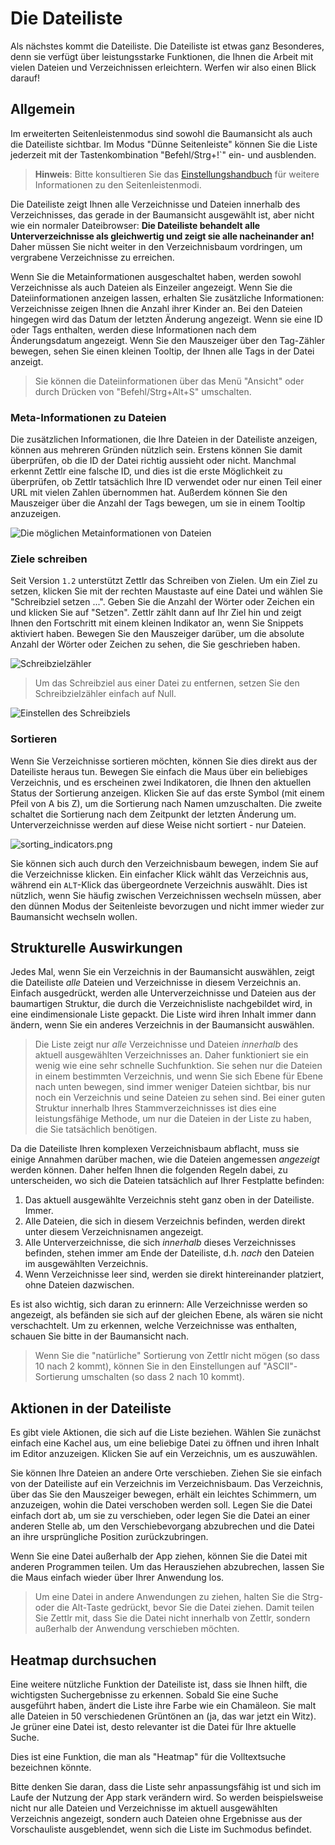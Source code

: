 # Die Dateiliste

Als nächstes kommt die Dateiliste. Die Dateiliste ist etwas ganz Besonderes, denn sie verfügt über leistungsstarke Funktionen, die Ihnen die Arbeit mit vielen Dateien und Verzeichnissen erleichtern. Werfen wir also einen Blick darauf!

## Allgemein

Im erweiterten Seitenleistenmodus sind sowohl die Baumansicht als auch die Dateiliste sichtbar. Im Modus "Dünne Seitenleiste" können Sie die Liste jederzeit mit der Tastenkombination "Befehl/Strg+!`" ein- und ausblenden.

> **Hinweis**: Bitte konsultieren Sie das [Einstellungshandbuch](../reference/settings.md) für weitere Informationen zu den Seitenleistenmodi.

Die Dateiliste zeigt Ihnen alle Verzeichnisse und Dateien innerhalb des Verzeichnisses, das gerade in der Baumansicht ausgewählt ist, aber nicht wie ein normaler Dateibrowser: **Die Dateiliste behandelt alle Unterverzeichnisse als gleichwertig und zeigt sie alle nacheinander an!** Daher müssen Sie nicht weiter in den Verzeichnisbaum vordringen, um vergrabene Verzeichnisse zu erreichen.

Wenn Sie die Metainformationen ausgeschaltet haben, werden sowohl Verzeichnisse als auch Dateien als Einzeiler angezeigt. Wenn Sie die Dateiinformationen anzeigen lassen, erhalten Sie zusätzliche Informationen: Verzeichnisse zeigen Ihnen die Anzahl ihrer Kinder an. Bei den Dateien hingegen wird das Datum der letzten Änderung angezeigt. Wenn sie eine ID oder Tags enthalten, werden diese Informationen nach dem Änderungsdatum angezeigt. Wenn Sie den Mauszeiger über den Tag-Zähler bewegen, sehen Sie einen kleinen Tooltip, der Ihnen alle Tags in der Datei anzeigt.

> Sie können die Dateiinformationen über das Menü "Ansicht" oder durch Drücken von "Befehl/Strg+Alt+S" umschalten.

### Meta-Informationen zu Dateien

Die zusätzlichen Informationen, die Ihre Dateien in der Dateiliste anzeigen, können aus mehreren Gründen nützlich sein. Erstens können Sie damit überprüfen, ob die ID der Datei richtig aussieht oder nicht. Manchmal erkennt Zettlr eine falsche ID, und dies ist die erste Möglichkeit zu überprüfen, ob Zettlr tatsächlich Ihre ID verwendet oder nur einen Teil einer URL mit vielen Zahlen übernommen hat. Außerdem können Sie den Mauszeiger über die Anzahl der Tags bewegen, um sie in einem Tooltip anzuzeigen.

![Die möglichen Metainformationen von Dateien](../img/file_meta.png)

### Ziele schreiben

Seit Version `1.2` unterstützt Zettlr das Schreiben von Zielen. Um ein Ziel zu setzen, klicken Sie mit der rechten Maustaste auf eine Datei und wählen Sie "Schreibziel setzen ...". Geben Sie die Anzahl der Wörter oder Zeichen ein und klicken Sie auf "Setzen". Zettlr zählt dann auf Ihr Ziel hin und zeigt Ihnen den Fortschritt mit einem kleinen Indikator an, wenn Sie Snippets aktiviert haben. Bewegen Sie den Mauszeiger darüber, um die absolute Anzahl der Wörter oder Zeichen zu sehen, die Sie geschrieben haben.

![Schreibzielzähler](../img/writing_targets.png)

> Um das Schreibziel aus einer Datei zu entfernen, setzen Sie den Schreibzielzähler einfach auf Null.

![Einstellen des Schreibziels](../img/writing_targets_settings.png)

### Sortieren

Wenn Sie Verzeichnisse sortieren möchten, können Sie dies direkt aus der Dateiliste heraus tun. Bewegen Sie einfach die Maus über ein beliebiges Verzeichnis, und es erscheinen zwei Indikatoren, die Ihnen den aktuellen Status der Sortierung anzeigen. Klicken Sie auf das erste Symbol (mit einem Pfeil von A bis Z), um die Sortierung nach Namen umzuschalten. Die zweite schaltet die Sortierung nach dem Zeitpunkt der letzten Änderung um. Unterverzeichnisse werden auf diese Weise nicht sortiert - nur Dateien.

![sorting_indicators.png](../img/sorting_indicators.png)


Sie können sich auch durch den Verzeichnisbaum bewegen, indem Sie auf die Verzeichnisse klicken. Ein einfacher Klick wählt das Verzeichnis aus, während ein `ALT`-Klick das übergeordnete Verzeichnis auswählt. Dies ist nützlich, wenn Sie häufig zwischen Verzeichnissen wechseln müssen, aber den dünnen Modus der Seitenleiste bevorzugen und nicht immer wieder zur Baumansicht wechseln wollen.

## Strukturelle Auswirkungen

Jedes Mal, wenn Sie ein Verzeichnis in der Baumansicht auswählen, zeigt die Dateiliste _alle_ Dateien und Verzeichnisse in diesem Verzeichnis an. Einfach ausgedrückt, werden alle Unterverzeichnisse und Dateien aus der baumartigen Struktur, die durch die Verzeichnisliste nachgebildet wird, in eine eindimensionale Liste gepackt. Die Liste wird ihren Inhalt immer dann ändern, wenn Sie ein anderes Verzeichnis in der Baumansicht auswählen.

> Die Liste zeigt nur _alle_ Verzeichnisse und Dateien _innerhalb_ des aktuell ausgewählten Verzeichnisses an. Daher funktioniert sie ein wenig wie eine sehr schnelle Suchfunktion. Sie sehen nur die Dateien in einem bestimmten Verzeichnis, und wenn Sie sich Ebene für Ebene nach unten bewegen, sind immer weniger Dateien sichtbar, bis nur noch ein Verzeichnis und seine Dateien zu sehen sind. Bei einer guten Struktur innerhalb Ihres Stammverzeichnisses ist dies eine leistungsfähige Methode, um nur die Dateien in der Liste zu haben, die Sie tatsächlich benötigen.

Da die Dateiliste Ihren komplexen Verzeichnisbaum abflacht, muss sie einige Annahmen darüber machen, wie die Dateien angemessen _angezeigt_ werden können. Daher helfen Ihnen die folgenden Regeln dabei, zu unterscheiden, wo sich die Dateien tatsächlich auf Ihrer Festplatte befinden:

1. Das aktuell ausgewählte Verzeichnis steht ganz oben in der Dateiliste. Immer.
2. Alle Dateien, die sich in diesem Verzeichnis befinden, werden direkt unter diesem Verzeichnisnamen angezeigt.
3. Alle Unterverzeichnisse, die sich _innerhalb_ dieses Verzeichnisses befinden, stehen immer am Ende der Dateiliste, d.h. _nach_ den Dateien im ausgewählten Verzeichnis.
4. Wenn Verzeichnisse leer sind, werden sie direkt hintereinander platziert, ohne Dateien dazwischen.

Es ist also wichtig, sich daran zu erinnern: Alle Verzeichnisse werden so angezeigt, als befänden sie sich auf der gleichen Ebene, als wären sie nicht verschachtelt. Um zu erkennen, welche Verzeichnisse was enthalten, schauen Sie bitte in der Baumansicht nach.

> Wenn Sie die "natürliche" Sortierung von Zettlr nicht mögen (so dass 10 nach 2 kommt), können Sie in den Einstellungen auf "ASCII"-Sortierung umschalten (so dass 2 nach 10 kommt).

## Aktionen in der Dateiliste

Es gibt viele Aktionen, die sich auf die Liste beziehen. Wählen Sie zunächst einfach eine Kachel aus, um eine beliebige Datei zu öffnen und ihren Inhalt im Editor anzuzeigen. Klicken Sie auf ein Verzeichnis, um es auszuwählen.

Sie können Ihre Dateien an andere Orte verschieben. Ziehen Sie sie einfach von der Dateiliste auf ein Verzeichnis im Verzeichnisbaum. Das Verzeichnis, über das Sie den Mauszeiger bewegen, erhält ein leichtes Schimmern, um anzuzeigen, wohin die Datei verschoben werden soll. Legen Sie die Datei einfach dort ab, um sie zu verschieben, oder legen Sie die Datei an einer anderen Stelle ab, um den Verschiebevorgang abzubrechen und die Datei an ihre ursprüngliche Position zurückzubringen.

Wenn Sie eine Datei außerhalb der App ziehen, können Sie die Datei mit anderen Programmen teilen. Um das Herausziehen abzubrechen, lassen Sie die Maus einfach wieder über Ihrer Anwendung los.

> Um eine Datei in andere Anwendungen zu ziehen, halten Sie die Strg- oder die Alt-Taste gedrückt, bevor Sie die Datei ziehen. Damit teilen Sie Zettlr mit, dass Sie die Datei nicht innerhalb von Zettlr, sondern außerhalb der Anwendung verschieben möchten.

## Heatmap durchsuchen

Eine weitere nützliche Funktion der Dateiliste ist, dass sie Ihnen hilft, die wichtigsten Suchergebnisse zu erkennen. Sobald Sie eine Suche ausgeführt haben, ändert die Liste ihre Farbe wie ein Chamäleon. Sie malt alle Dateien in 50 verschiedenen Grüntönen an (ja, das war jetzt ein Witz). Je grüner eine Datei ist, desto relevanter ist die Datei für Ihre aktuelle Suche.

Dies ist eine Funktion, die man als "Heatmap" für die Volltextsuche bezeichnen könnte.

Bitte denken Sie daran, dass die Liste sehr anpassungsfähig ist und sich im Laufe der Nutzung der App stark verändern wird. So werden beispielsweise nicht nur alle Dateien und Verzeichnisse im aktuell ausgewählten Verzeichnis angezeigt, sondern auch Dateien ohne Ergebnisse aus der Vorschauliste ausgeblendet, wenn sich die Liste im Suchmodus befindet.
